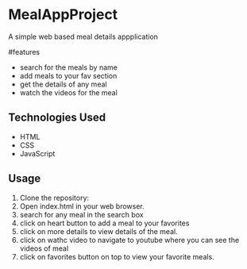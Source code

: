 # MealAppProject
A simple web based meal details appplication

#features

- search for the meals by name
- add meals to your fav section
- get the details of any meal
- watch the videos for the meal

## Technologies Used

- HTML
- CSS
- JavaScript

## Usage

1. Clone the repository:
2. Open index.html in your web browser.
3. search for any meal in the search box
4. click on heart button to add a meal to your favorites
5. click on more details to view details of the meal.
6. click on wathc video to navigate to youtube where you can see the videos of meal
7. click on favorites button on top to view your favorite meals.

